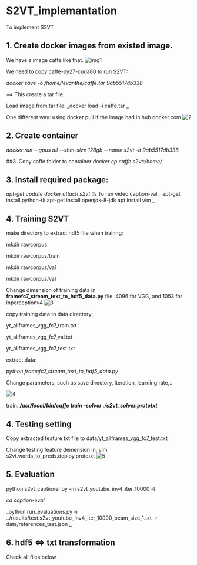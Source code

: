 # S2VT_implemantation
To implement S2VT

## 1. Create docker images from existed image. 
We have a image caffe like that.
![img1](https://user-images.githubusercontent.com/42643830/144418725-fdddbe4e-70c4-42a8-878b-2af42d9e234e.PNG)


We need to copy caffe-py27-cuda80 to run S2VT:

_docker save -o /home/levanthe/caffe.tar 9ab5517db338_

==> This create a tar file. 

Load image from tar file: _docker load -i caffe.tar _

One different way: using docker pull if the image had in hub.docker.com
![2](https://user-images.githubusercontent.com/42643830/144420203-29734d40-6b24-42c3-868c-8d17d0bbfc3c.png)
 ## 2. Create container
 
 _docker run --gpus all --shm-size 128gb --name s2vt -it 9ab5517db338_
 
 ##3. Copy caffe folder to container
 _docker cp caffe s2vt:/home/_
 
 
 ## 3. Install required package:
 _apt-get update
 docker attach s2vt_
 % To run video caption-val
_ apt-get install python-tk
 apt-get install openjdk-8-jdk
 apt install vim
 _
 
 ## 4. Training S2VT
 make directory to extract hdf5 file when trainng:
 
 mkdir rawcorpus
 
 mkdir rawcorpus/train
 
 mkdir rawcorpus/val
 
 mkdir rawcorpus/val
 
 Change dimension of training data in **framefc7_stream_text_to_hdf5_data.py** file. 4096 for VGG, and 1053 for Inperceptionv4
 ![3](https://user-images.githubusercontent.com/42643830/144423093-2e9a591f-a9db-46c0-86b6-318a5cb97634.PNG)


 copy training data to data directory:
 
 yt_allframes_vgg_fc7_train.txt
 
 yt_allframes_vgg_fc7_val.txt
 
 yt_allframes_vgg_fc7_test.txt
 
 
 
extract data: 

_python framefc7_stream_text_to_hdf5_data.py_

Change parameters, such as save directory, iteration, learning rate,..

![4](https://user-images.githubusercontent.com/42643830/144423098-5683208b-ee6e-4872-be92-9bba54a32e38.PNG)


train: **_/usr/local/bin/caffe train –solver ./s2vt_solver.prototxt_**

## 4. Testing setting
Copy extracted feature txt file to data/yt_allframes_vgg_fc7_test.txt

Change testing feature demension in: vim s2vt.words_to_preds.deploy.prototxt 
![5](https://user-images.githubusercontent.com/42643830/144423101-e5d92c07-b2a4-4531-b980-392a20378ebe.PNG)

## 5. Evaluation

python s2vt_captioner.py -m s2vt_youtube_inv4_iter_10000 -t


_cd caption-eval_


_python run_evaluations.py -i ../results/test.s2vt_youtube_inv4_iter_10000_beam_size_1.txt -r data/references_test.json _
 
## 6. hdf5 <=> txt transformation

Check all files below

